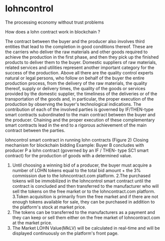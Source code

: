 # lohncontrol
The processing economy without trust problems

How does a lohn contract work in blockchain ?


The contract between the buyer and the producer also involves third entities that lead to the completion in good conditions thereof. These are the carriers who deliver the raw materials and other goods required to achieve the production in the first phase, and then they pick up the finished products to deliver  them  to  the  buyer.  Domestic  suppliers  of  raw  materials,  related services and utilities represent another important category for the success of the production. Above all there are the quality control experts natural or legal persons, who follow on behalf of the buyer the entire production process, from the delivery of the raw materials, the quality thereof, supply or delivery times, the quality of the goods or services provided by the domestic supplier, the timeliness of the deliveries or of the transportation of the goods and, in particular, the proper execution of the production by observing the buyer's technological indications.
The contribution of each of the involved parties is governed by IF/THEN-type
smart contracts subordinated to the main contract between the buyer and the
producer. Chaining and the proper execution of these complementary smart contracts lead in the end to a rigorous achievement of the main contract between the parties.

lohncontrol smart contract in running lohn contracts (Figure 2) Closing mechanism for blockchain bidding
Example:
Buyer B concludes with producer P a lohn contract (governed by an IF / THEN- type SC1 smart contract) for the production of goods with a determined value.
1.  Until  choosing  a  winning  bid  of  a  producer,  the  buyer  must  acquire  a number of LOHN tokens equal to the total bid amount + the 3% commission due to the lohncontract.com platform. 
2.The purchased tokens will be immobilized in the lohncontrol smart contract until the contract is concluded and then transferred to the manufacturer who will sell the tokens on the free market or to the lohncontract.com platform. 3.Token acquisition is primarily from the free market and if there are not enough tokens available for sale, they can be purchased in addition to the platform's stock at market price.
4. The tokens can be transferred to the manufacturers as a payment and they can keep or sell them either on the free market of lohncontract.com at the market price.
5.   The   Market LOHN Value(MkLV) will  be  calculated  in  real-time  and will be displayed continuously on the platform's front page.

